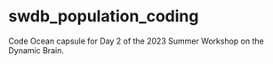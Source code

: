 # swdb_population_coding

Code Ocean capsule for Day 2 of the 2023 Summer Workshop on the Dynamic Brain.